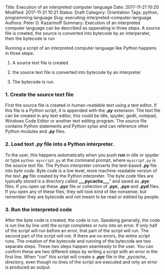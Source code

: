 Title: Execution of an interpreted computer language
Date: 2017-11-21 10:20
Modified: 2017-11-21 10:21
Status: Draft
Category: Orientation
Tags: python, programming language
Slug: executing-interpreted-computer-language
Authors: Peter D. Kazarinoff
Summary: Execution of an interpreted computer language can be described as opperating in three steps. A source file is created, the source is converted into bytecode by an interperater, then the bytecode is run


Running a script of an interpreted computer language like Python happens in three steps:

1. A source text file is created

2. the source text file is converted into bytecode by an interpreter

3. The bytecode is run. 

### 1. Create the source text file

First the source file is created in human-readable text using a text editor. If this file is a Python script, it is appended with the **_.py_** extension. The text file can be created in any text editor, this could be idle, spyder, gedit, notepad, Windows Code Editor or another text editing program.  The source file contains Python statements and Python sytax and can reference other Python modules and **_.py_** files. 

### 2. Load text **_.py_** file into a Python interpreter.

To the user, this happens automatically when you push **run** in idle or spyder or type ```python myscript.py``` at the command prompt, where ```myscript.py``` is the source text file. The Python interpreter converts the text-based **_.py_** file into _byte code_. Byte code is a low level, more machine-readable version of the text **_.py_** file created by the Python interpreter.  The byte code files are typically stored is a directory called **_\__pycache\___**" and saved as **_.pyc_** files. If you open up these **_.pyc_** file or collection of **_.pyc_**, **_.pyo_** and  **_.pyd_** files. If you open any of these files, they will look kind of like nonsense, but remember they are bytecode and not meant to be read or editied by people.


### 3. Run the interpreted code

After the byte code is created, the code is run. Speaking generally, the code is run line by line until the script completes or runs into an error. If only half of the script will run before an error, that part of the script will run.  The second part of the script will not. If there are no errors, the entire script runs. The creation of the bytecode and running of the bytecode are two separate steps. These two steps happen seamlessly to the user.  You can confirm these are two different steps by writing a script with an error in the first line. When "run" this script will create a **_.pyc_** file in the \__pycache\__ directory, even though no lines of the script are executed and only an error is produced as output.
 
 